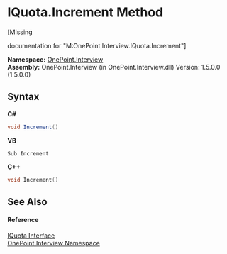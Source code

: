 # IQuota.Increment Method 
 

\[Missing <summary> documentation for "M:OnePoint.Interview.IQuota.Increment"\]

**Namespace:**&nbsp;<a href="N_OnePoint_Interview">OnePoint.Interview</a><br />**Assembly:**&nbsp;OnePoint.Interview (in OnePoint.Interview.dll) Version: 1.5.0.0 (1.5.0.0)

## Syntax

**C#**<br />
``` C#
void Increment()
```

**VB**<br />
``` VB
Sub Increment
```

**C++**<br />
``` C++
void Increment()
```


## See Also


#### Reference
<a href="T_OnePoint_Interview_IQuota">IQuota Interface</a><br /><a href="N_OnePoint_Interview">OnePoint.Interview Namespace</a><br />
